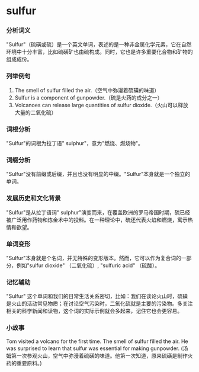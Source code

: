 # sulfur

### 分析词义

  

"Sulfur"（硫磺或硫）是一个英文单词，表述的是一种非金属化学元素，它在自然环境中十分丰富，比如硫磺矿也由硫构成。同时，它也是许多重要化合物和矿物的组成成份。

  

### 列举例句

  

1.  The smell of sulfur filled the air.（空气中弥漫着硫磺的味道）
2.  Sulfur is a component of gunpowder.（硫是火药的成分之一）
3.  Volcanoes can release large quantities of sulfur dioxide.（火山可以释放大量的二氧化硫）

  

### 词根分析

  

"Sulfur"的词根为拉丁语" sulphur"，意为"燃烧、燃烧物"。

  

### 词缀分析

  

"Sulfur"没有前缀或后缀，并且也没有明显的中缀。"Sulfur"本身就是一个独立的单词。

  

### 发展历史和文化背景

  

"Sulfur"是从拉丁语词" sulphur"演变而来，在覆盖欧洲的罗马帝国时期，硫已经被广泛用作药物和炼金术中的投料。在一种理论中，硫还代表火焰和燃烧，寓示热情和欲望。

  

### 单词变形

  

"Sulfur"本身就是个名词，并无特殊的变形版本。然而，它可以作为复合词的一部分，例如"sulfur dioxide" （二氧化硫）, "sulfuric acid" （硫酸）。

  

### 记忆辅助

  

"Sulfur" 这个单词和我们的日常生活关系密切，比如：我们在谈论火山时，硫磺是火山的活动常见物质；在讨论空气污染时，二氧化硫就是主要的污染物。多关注相关的科学新闻和读物，这个词的实际示例就会多起来，记住它也会更容易。

  

### 小故事

  

Tom visited a volcano for the first time. The smell of sulfur filled the air. He was surprised to learn that sulfur was essential for making gunpowder. (汤姆第一次参观火山，空气中弥漫着硫磺的味道。他第一次知道，原来硫磺是制作火药的重要原料。)
